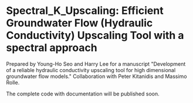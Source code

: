 # Spectral_K_Upscaling: Efficient Groundwater Flow (Hydraulic Conductivity) Upscaling Tool with a spectral approach

Prepared by Young-Ho Seo and Harry Lee for a manuscript "Development of a reliable hydraulic conductivity upscaling tool for high dimensional groundwater flow models." Collaboration with Peter Kitanidis and Massimo Rolle.

The complete code with documentation will be published soon.

